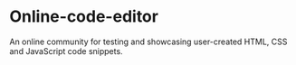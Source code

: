 # Online-code-editor
An online community for testing and showcasing user-created HTML, CSS and JavaScript code snippets.
